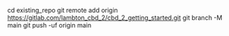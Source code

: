 cd existing_repo
git remote add origin https://gitlab.com/lambton_cbd_2/cbd_2_getting_started.git
git branch -M main
git push -uf origin main

